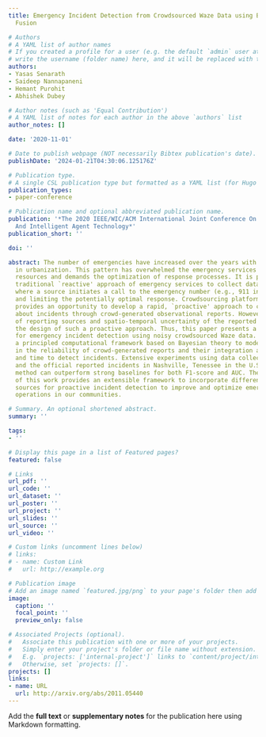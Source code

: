 ```yaml
---
title: Emergency Incident Detection from Crowdsourced Waze Data using Bayesian Information
  Fusion

# Authors
# A YAML list of author names
# If you created a profile for a user (e.g. the default `admin` user at `content/authors/admin/`), 
# write the username (folder name) here, and it will be replaced with their full name and linked to their profile.
authors:
- Yasas Senarath
- Saideep Nannapaneni
- Hemant Purohit
- Abhishek Dubey

# Author notes (such as 'Equal Contribution')
# A YAML list of notes for each author in the above `authors` list
author_notes: []

date: '2020-11-01'

# Date to publish webpage (NOT necessarily Bibtex publication's date).
publishDate: '2024-01-21T04:30:06.125176Z'

# Publication type.
# A single CSL publication type but formatted as a YAML list (for Hugo requirements).
publication_types:
- paper-conference

# Publication name and optional abbreviated publication name.
publication: '*The 2020 IEEE/WIC/ACM International Joint Conference On Web Intelligence
  And Intelligent Agent Technology*'
publication_short: ''

doi: ''

abstract: The number of emergencies have increased over the years with the growth
  in urbanization. This pattern has overwhelmed the emergency services with limited
  resources and demands the optimization of response processes. It is partly due to
  traditional `reactive' approach of emergency services to collect data about incidents,
  where a source initiates a call to the emergency number (e.g., 911 in U.S.), delaying
  and limiting the potentially optimal response. Crowdsourcing platforms such as Waze
  provides an opportunity to develop a rapid, `proactive' approach to collect data
  about incidents through crowd-generated observational reports. However, the reliability
  of reporting sources and spatio-temporal uncertainty of the reported incidents challenge
  the design of such a proactive approach. Thus, this paper presents a novel method
  for emergency incident detection using noisy crowdsourced Waze data. We propose
  a principled computational framework based on Bayesian theory to model the uncertainty
  in the reliability of crowd-generated reports and their integration across space
  and time to detect incidents. Extensive experiments using data collected from Waze
  and the official reported incidents in Nashville, Tenessee in the U.S. show our
  method can outperform strong baselines for both F1-score and AUC. The application
  of this work provides an extensible framework to incorporate different noisy data
  sources for proactive incident detection to improve and optimize emergency response
  operations in our communities.

# Summary. An optional shortened abstract.
summary: ''

tags:
- ''

# Display this page in a list of Featured pages?
featured: false

# Links
url_pdf: ''
url_code: ''
url_dataset: ''
url_poster: ''
url_project: ''
url_slides: ''
url_source: ''
url_video: ''

# Custom links (uncomment lines below)
# links:
# - name: Custom Link
#   url: http://example.org

# Publication image
# Add an image named `featured.jpg/png` to your page's folder then add a caption below.
image:
  caption: ''
  focal_point: ''
  preview_only: false

# Associated Projects (optional).
#   Associate this publication with one or more of your projects.
#   Simply enter your project's folder or file name without extension.
#   E.g. `projects: ['internal-project']` links to `content/project/internal-project/index.md`.
#   Otherwise, set `projects: []`.
projects: []
links:
- name: URL
  url: http://arxiv.org/abs/2011.05440
---
```


Add the **full text** or **supplementary notes** for the publication here using Markdown formatting.
